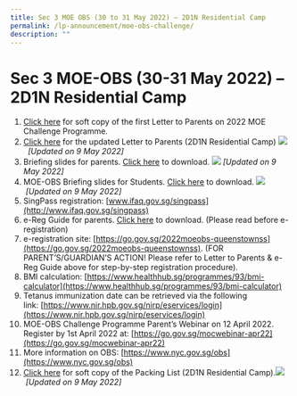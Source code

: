 ```yaml
---
title: Sec 3 MOE OBS (30 to 31 May 2022) – 2D1N Residential Camp
permalink: /lp-announcement/moe-obs-challenge/
description: ""
---
```

Sec 3 MOE-OBS (30-31 May 2022) – 2D1N Residential Camp
======================================================

1.  [Click here](https://www.queenstownsec.moe.edu.sg/wp-content/uploads/2021/04/SEC-3-MOE-OBS-Letter-to-Parents-22-Mar-2022.pdf) for soft copy of the first Letter to Parents on 2022 MOE Challenge Programme.
2.  [Click here](https://www.queenstownsec.moe.edu.sg/wp-content/uploads/2021/04/QTSS-OBS-updates-for-parents.pdf) for the updated Letter to Parents (2D1N Residential Camp) ![](https://www.queenstownsec.moe.edu.sg/wp-content/uploads/2021/04/Img_New_sml_W.png)  _\[Updated on 9 May 2022\]_
3.  Briefing slides for parents. [Click here](https://www.queenstownsec.moe.edu.sg/wp-content/uploads/2021/04/QTSS-OBS-Parent-Brief-Slides-2D1N-2022.pdf) to download. ![](https://www.queenstownsec.moe.edu.sg/wp-content/uploads/2021/04/Img_New_sml_W.png) _\[Updated on 9 May 2022\]_
4.  MOE-OBS Briefing slides for Students. [Click here](https://www.queenstownsec.moe.edu.sg/wp-content/uploads/2021/04/QTSS-OBS-Students-Briefing-Slides-2D1N-2022.pdf) to download. ![](https://www.queenstownsec.moe.edu.sg/wp-content/uploads/2021/04/Img_New_sml_W.png) _\[Updated on 9 May 2022\]_
5.  SingPass registration: [www.ifaq.gov.sg/singpass](http://www.ifaq.gov.sg/singpass)
6.  e-Reg Guide for parents. [Click here](https://www.queenstownsec.moe.edu.sg/wp-content/uploads/2021/04/05_E_RegGuide_Parents_2022.pdf) to download. (Please read before e-registration)
7.  e-registration site: [https://go.gov.sg/2022moeobs-queenstownss](https://go.gov.sg/2022moeobs-queenstownss). (FOR PARENT’S/GUARDIAN’S ACTION! Please refer to Letter to Parents & e-Reg Guide above for step-by-step registration procedure).
8.  BMI calculation: [https://www.healthhub.sg/programmes/93/bmi-calculator](https://www.healthhub.sg/programmes/93/bmi-calculator)
9.  Tetanus immunization date can be retrieved via the following link: [https://www.nir.hpb.gov.sg/nirp/eservices/login](https://www.nir.hpb.gov.sg/nirp/eservices/login)
10.  MOE-OBS Challenge Programme Parent’s Webinar on 12 April 2022. Register by 1st April 2022 at: [https://go.gov.sg/mocwebinar-apr22](https://go.gov.sg/mocwebinar-apr22)
11.  More information on OBS: [https://www.nyc.gov.sg/obs](https://www.nyc.gov.sg/obs)
12.  [Click here](https://www.queenstownsec.moe.edu.sg/wp-content/uploads/2021/04/QTSS-OBS-Packing-List-2D1N-2022.pdf) for soft copy of the Packing List (2D1N Residential Camp).![](https://www.queenstownsec.moe.edu.sg/wp-content/uploads/2021/04/Img_New_sml_W.png) _\[Updated on 9 May 2022\]_